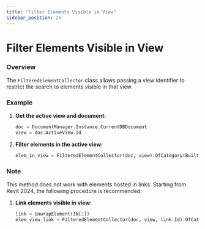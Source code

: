 ```yaml
---
title: "Filter Elements Visible in View"
sidebar_position: 25
---
```


# Filter Elements Visible in View
### Overview
The `FilteredElementCollector` class allows passing a view identifier to restrict the search to elements visible in that view.

### Example
1. **Get the active view and document:**
    ```python
    doc = DocumentManager.Instance.CurrentDBDocument
    view = doc.ActiveView.Id
    ```

2. **Filter elements in the active view:**
    ```python
    elem_in_view = FilteredElementCollector(doc, view).OfCategory(BuiltInCategory.OST_Walls)
    ```

### Note
This method does not work with elements hosted in links. Starting from Revit 2024, the following procedure is recommended:

1. **Link elements visible in view:**
    ```python
    link = UnwrapElement(IN[1])
    elem_view_link = FilteredElementCollector(doc, view, link.Id).OfCategory(BuiltInCategory.OST_Walls)
    ```
